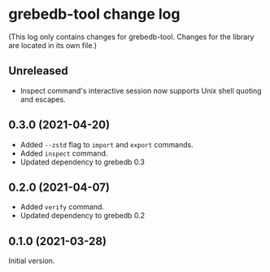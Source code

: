 # grebedb-tool change log

(This log only contains changes for grebedb-tool. Changes for the library are located in its own file.)

## Unreleased

* Inspect command's interactive session now supports Unix shell quoting and escapes.

## 0.3.0 (2021-04-20)

* Added `--zstd` flag to `import` and `export` commands.
* Added `inspect` command.
* Updated dependency to grebedb 0.3

## 0.2.0 (2021-04-07)

* Added `verify` command.
* Updated dependency to grebedb 0.2

## 0.1.0 (2021-03-28)

Initial version.
